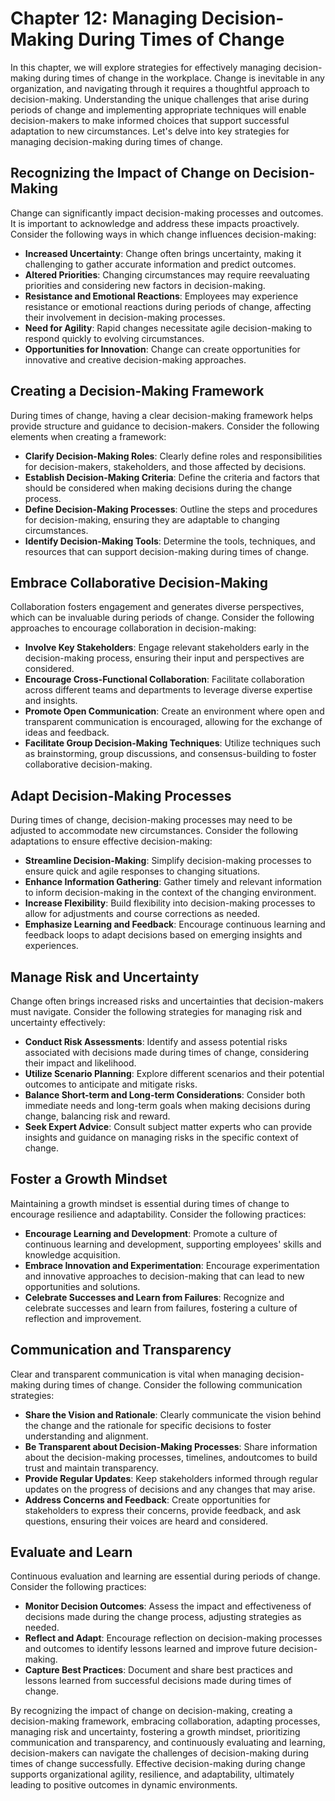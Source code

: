 Chapter 12: Managing Decision-Making During Times of Change
===========================================================

In this chapter, we will explore strategies for effectively managing decision-making during times of change in the workplace. Change is inevitable in any organization, and navigating through it requires a thoughtful approach to decision-making. Understanding the unique challenges that arise during periods of change and implementing appropriate techniques will enable decision-makers to make informed choices that support successful adaptation to new circumstances. Let's delve into key strategies for managing decision-making during times of change.

Recognizing the Impact of Change on Decision-Making
---------------------------------------------------

Change can significantly impact decision-making processes and outcomes. It is important to acknowledge and address these impacts proactively. Consider the following ways in which change influences decision-making:

* **Increased Uncertainty**: Change often brings uncertainty, making it challenging to gather accurate information and predict outcomes.
* **Altered Priorities**: Changing circumstances may require reevaluating priorities and considering new factors in decision-making.
* **Resistance and Emotional Reactions**: Employees may experience resistance or emotional reactions during periods of change, affecting their involvement in decision-making processes.
* **Need for Agility**: Rapid changes necessitate agile decision-making to respond quickly to evolving circumstances.
* **Opportunities for Innovation**: Change can create opportunities for innovative and creative decision-making approaches.

Creating a Decision-Making Framework
------------------------------------

During times of change, having a clear decision-making framework helps provide structure and guidance to decision-makers. Consider the following elements when creating a framework:

* **Clarify Decision-Making Roles**: Clearly define roles and responsibilities for decision-makers, stakeholders, and those affected by decisions.
* **Establish Decision-Making Criteria**: Define the criteria and factors that should be considered when making decisions during the change process.
* **Define Decision-Making Processes**: Outline the steps and procedures for decision-making, ensuring they are adaptable to changing circumstances.
* **Identify Decision-Making Tools**: Determine the tools, techniques, and resources that can support decision-making during times of change.

Embrace Collaborative Decision-Making
-------------------------------------

Collaboration fosters engagement and generates diverse perspectives, which can be invaluable during periods of change. Consider the following approaches to encourage collaboration in decision-making:

* **Involve Key Stakeholders**: Engage relevant stakeholders early in the decision-making process, ensuring their input and perspectives are considered.
* **Encourage Cross-Functional Collaboration**: Facilitate collaboration across different teams and departments to leverage diverse expertise and insights.
* **Promote Open Communication**: Create an environment where open and transparent communication is encouraged, allowing for the exchange of ideas and feedback.
* **Facilitate Group Decision-Making Techniques**: Utilize techniques such as brainstorming, group discussions, and consensus-building to foster collaborative decision-making.

Adapt Decision-Making Processes
-------------------------------

During times of change, decision-making processes may need to be adjusted to accommodate new circumstances. Consider the following adaptations to ensure effective decision-making:

* **Streamline Decision-Making**: Simplify decision-making processes to ensure quick and agile responses to changing situations.
* **Enhance Information Gathering**: Gather timely and relevant information to inform decision-making in the context of the changing environment.
* **Increase Flexibility**: Build flexibility into decision-making processes to allow for adjustments and course corrections as needed.
* **Emphasize Learning and Feedback**: Encourage continuous learning and feedback loops to adapt decisions based on emerging insights and experiences.

Manage Risk and Uncertainty
---------------------------

Change often brings increased risks and uncertainties that decision-makers must navigate. Consider the following strategies for managing risk and uncertainty effectively:

* **Conduct Risk Assessments**: Identify and assess potential risks associated with decisions made during times of change, considering their impact and likelihood.
* **Utilize Scenario Planning**: Explore different scenarios and their potential outcomes to anticipate and mitigate risks.
* **Balance Short-term and Long-term Considerations**: Consider both immediate needs and long-term goals when making decisions during change, balancing risk and reward.
* **Seek Expert Advice**: Consult subject matter experts who can provide insights and guidance on managing risks in the specific context of change.

Foster a Growth Mindset
-----------------------

Maintaining a growth mindset is essential during times of change to encourage resilience and adaptability. Consider the following practices:

* **Encourage Learning and Development**: Promote a culture of continuous learning and development, supporting employees' skills and knowledge acquisition.
* **Embrace Innovation and Experimentation**: Encourage experimentation and innovative approaches to decision-making that can lead to new opportunities and solutions.
* **Celebrate Successes and Learn from Failures**: Recognize and celebrate successes and learn from failures, fostering a culture of reflection and improvement.

Communication and Transparency
------------------------------

Clear and transparent communication is vital when managing decision-making during times of change. Consider the following communication strategies:

* **Share the Vision and Rationale**: Clearly communicate the vision behind the change and the rationale for specific decisions to foster understanding and alignment.
* **Be Transparent about Decision-Making Processes**: Share information about the decision-making processes, timelines, andoutcomes to build trust and maintain transparency.
* **Provide Regular Updates**: Keep stakeholders informed through regular updates on the progress of decisions and any changes that may arise.
* **Address Concerns and Feedback**: Create opportunities for stakeholders to express their concerns, provide feedback, and ask questions, ensuring their voices are heard and considered.

Evaluate and Learn
------------------

Continuous evaluation and learning are essential during periods of change. Consider the following practices:

* **Monitor Decision Outcomes**: Assess the impact and effectiveness of decisions made during the change process, adjusting strategies as needed.
* **Reflect and Adapt**: Encourage reflection on decision-making processes and outcomes to identify lessons learned and improve future decision-making.
* **Capture Best Practices**: Document and share best practices and lessons learned from successful decisions made during times of change.

By recognizing the impact of change on decision-making, creating a decision-making framework, embracing collaboration, adapting processes, managing risk and uncertainty, fostering a growth mindset, prioritizing communication and transparency, and continuously evaluating and learning, decision-makers can navigate the challenges of decision-making during times of change successfully. Effective decision-making during change supports organizational agility, resilience, and adaptability, ultimately leading to positive outcomes in dynamic environments.
